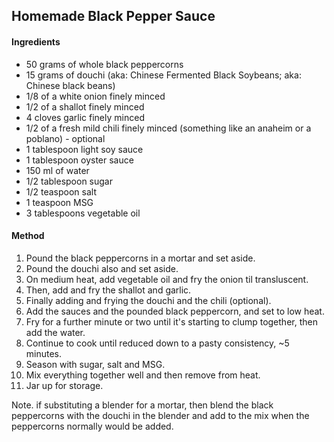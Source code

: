 ## Homemade Black Pepper Sauce

#### Ingredients

* 50 grams of whole black peppercorns
* 15 grams of douchi (aka: Chinese Fermented Black Soybeans; aka: Chinese black beans)
* 1/8 of a white onion finely minced
* 1/2 of a shallot finely minced
* 4 cloves garlic finely minced
* 1/2 of a fresh mild chili finely minced (something like an anaheim or a poblano) - optional
* 1 tablespoon light soy sauce
* 1 tablespoon oyster sauce
* 150 ml of water
* 1/2 tablespoon sugar
* 1/2 teaspoon salt
* 1 teaspoon MSG
* 3 tablespoons vegetable oil


#### Method

1. Pound the black peppercorns in a mortar and set aside.
1. Pound the douchi also and set aside.
1. On medium heat, add vegetable oil and fry the onion til transluscent.
1. Then, add and fry the shallot and garlic.
1. Finally adding and frying the douchi and the chili (optional).
1. Add the sauces and the pounded black peppercorn, and set to low heat.
1. Fry for a further minute or two until it's starting to clump together, then add the water.
1. Continue to cook until reduced down to a pasty consistency, ~5 minutes.
1. Season with sugar, salt and MSG.
1. Mix everything together well and then remove from heat.
1. Jar up for storage.

Note. if substituting a blender for a mortar, then blend the black peppercorns with the douchi in the blender and add to the mix when the peppercorns normally would be added.

